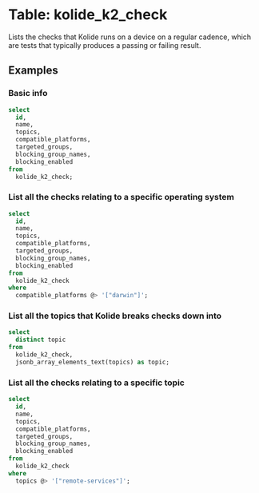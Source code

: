# Table: kolide_k2_check

Lists the checks that Kolide runs on a device on a regular cadence, which are tests that typically produces a passing or failing result.

## Examples

### Basic info

```sql
select 
  id, 
  name, 
  topics, 
  compatible_platforms, 
  targeted_groups, 
  blocking_group_names, 
  blocking_enabled
from 
  kolide_k2_check;
```

### List all the checks relating to a specific operating system

```sql
select
  id, 
  name, 
  topics, 
  compatible_platforms, 
  targeted_groups, 
  blocking_group_names, 
  blocking_enabled
from 
  kolide_k2_check 
where 
  compatible_platforms @> '["darwin"]';
```

### List all the topics that Kolide breaks checks down into

```sql
select 
  distinct topic
from 
  kolide_k2_check,
  jsonb_array_elements_text(topics) as topic;
```

### List all the checks relating to a specific topic

```sql
select
  id, 
  name, 
  topics, 
  compatible_platforms, 
  targeted_groups, 
  blocking_group_names, 
  blocking_enabled
from 
  kolide_k2_check 
where 
  topics @> '["remote-services"]';
```